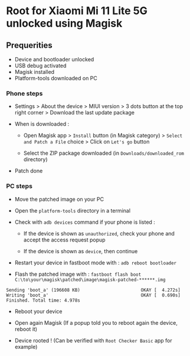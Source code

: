 # Root for Xiaomi Mi 11 Lite 5G unlocked using Magisk

## Prequerities 
- Device and bootloader unlocked
- USB debug activated
- Magisk installed
- Platform-tools downloaded on PC

### Phone steps

- Settings > About the device > MIUI version > 3 dots button at the top right corner > Download the last update package 

- When is downloaded : 
    - Open Magisk app > `Install` button (in Magisk category) > `Select and Patch a File` choice > Click on `Let's go` button

    - Select the ZIP package downloaded (in `Downloads/downloaded_rom` directory)

- Patch done

### PC steps

- Move the patched image on your PC

- Open the `platform-tools` directory in a terminal

- Check with `adb devices` command if your phone is listed : 
    - If the device is shown as `unauthorized`, check your phone and accept the access request popup

    - If the device is shown as `device`, then continue
- Restart your device in fastboot mode with : `adb reboot bootloader`

- Flash the patched image with : `fastboot flash boot C:\to\your\magisk\patched\image\magisk-patched-******.img`

```
Sending 'boot_a' (196608 KB)                       OKAY [  4.272s]
Writing 'boot_a'                                   OKAY [  0.690s]
Finished. Total time: 4.978s
```
- Reboot your device
- Open again Magisk (If a popup told you to reboot again the device, reboot it)

- Device rooted ! (Can be verified with `Root Checker Basic` app for example)
